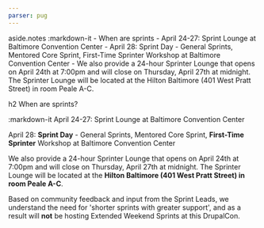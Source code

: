 ```yaml
---
parser: pug
---
```


aside.notes
  :markdown-it
    - When are sprints
    - April 24-27: Sprint Lounge at Baltimore Convention Center
    - April 28: Sprint Day - General Sprints, Mentored Core Sprint, First-Time Sprinter Workshop at Baltimore Convention Center
    - We also provide a 24-hour Sprinter Lounge that opens on April 24th at 7:00pm and will close on Thursday, April 27th at midnight. The Sprinter Lounge will be located at the Hilton Baltimore (401 West Pratt Street) in room Peale A-C.

h2 When are sprints?

:markdown-it
  April 24-27: Sprint Lounge at Baltimore Convention Center

  April 28: **Sprint Day** - General Sprints, Mentored Core Sprint, **First-Time Sprinter** Workshop at Baltimore Convention Center

  We also provide a 24-hour Sprinter Lounge that opens on April 24th at 7:00pm and will close on Thursday, April 27th at midnight. The Sprinter Lounge will be located at the **Hilton Baltimore (401 West Pratt Street) in room Peale A-C**.

  Based on community feedback and input from the Sprint Leads, we understand the need for 'shorter sprints with greater support', and as a result will **not** be hosting Extended Weekend Sprints at this DrupalCon.
